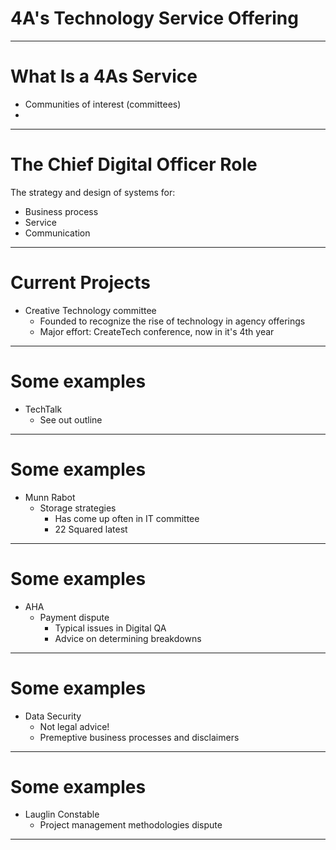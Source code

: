 # 4A's Technology Service Offering


---

# What Is a 4As Service #

- Communities of interest (committees)
- 


---

# The Chief Digital Officer Role #

The strategy and design of systems for:

- Business process
- Service
- Communication


---

# Current Projects #

- Creative Technology committee
	- Founded to recognize the rise of technology in agency offerings
	- Major effort: CreateTech conference, now in it's 4th year

---

# Some examples

- TechTalk
	- See out outline

---

# Some examples


- Munn Rabot
	- Storage strategies
		- Has come up often in IT committee
		- 22 Squared latest


---

# Some examples


- AHA
	- Payment dispute
		- Typical issues in Digital QA
		- Advice on determining breakdowns


---

# Some examples


- Data Security
	- Not legal advice!
	- Premeptive business processes and disclaimers


---

# Some examples

- Lauglin Constable
	- Project management methodologies dispute






---

